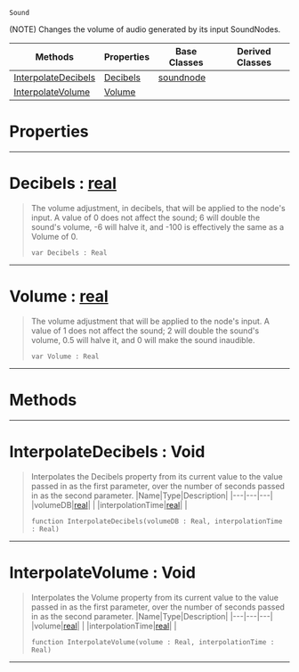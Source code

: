  `Sound`

(NOTE) Changes the volume of audio generated by its input SoundNodes.

|Methods|Properties|Base Classes|Derived Classes|
|---|---|---|---|
|[ InterpolateDecibels](https://github.com/PlasmaEngine/PlasmaDocs/blob/master/code_reference/class_reference/volumenode.markdown#interpolatedecibels-void)|[ Decibels](https://github.com/PlasmaEngine/PlasmaDocs/blob/master/code_reference/class_reference/volumenode.markdown#decibels-plasma-engine-doc)|[soundnode](https://github.com/PlasmaEngine/PlasmaDocs/blob/master/code_reference/class_reference/soundnode.markdown)| |
|[ InterpolateVolume](https://github.com/PlasmaEngine/PlasmaDocs/blob/master/code_reference/class_reference/volumenode.markdown#interpolatevolume-void)|[ Volume](https://github.com/PlasmaEngine/PlasmaDocs/blob/master/code_reference/class_reference/volumenode.markdown#volume-plasma-engine-docum)| | |


 #  Properties


---  
 #  Decibels : [real](https://github.com/PlasmaEngine/PlasmaDocs/blob/master/code_reference/lightning_base_types/real.markdown)

> The volume adjustment, in decibels, that will be applied to the node's input. A value of 0 does not affect the sound; 6 will double the sound's volume, -6 will halve it, and -100 is effectively the same as a Volume of 0.
> ``` lang=cpp, name=Lightning
> var Decibels : Real


---  
 #  Volume : [real](https://github.com/PlasmaEngine/PlasmaDocs/blob/master/code_reference/lightning_base_types/real.markdown)

> The volume adjustment that will be applied to the node's input. A value of 1 does not affect the sound; 2 will double the sound's volume, 0.5 will halve it, and 0 will make the sound inaudible.
> ``` lang=cpp, name=Lightning
> var Volume : Real


---  
 #  Methods


---  
 #  InterpolateDecibels : Void

> Interpolates the Decibels property from its current value to the value passed in as the first parameter, over the number of seconds passed in as the second parameter.
> |Name|Type|Description|
> |---|---|---|
> |volumeDB|[real](https://github.com/PlasmaEngine/PlasmaDocs/blob/master/code_reference/lightning_base_types/real.markdown)| |
> |interpolationTime|[real](https://github.com/PlasmaEngine/PlasmaDocs/blob/master/code_reference/lightning_base_types/real.markdown)| |
> ``` lang=cpp, name=Lightning
> function InterpolateDecibels(volumeDB : Real, interpolationTime : Real)
> ``` 


---  
 #  InterpolateVolume : Void

> Interpolates the Volume property from its current value to the value passed in as the first parameter, over the number of seconds passed in as the second parameter.
> |Name|Type|Description|
> |---|---|---|
> |volume|[real](https://github.com/PlasmaEngine/PlasmaDocs/blob/master/code_reference/lightning_base_types/real.markdown)| |
> |interpolationTime|[real](https://github.com/PlasmaEngine/PlasmaDocs/blob/master/code_reference/lightning_base_types/real.markdown)| |
> ``` lang=cpp, name=Lightning
> function InterpolateVolume(volume : Real, interpolationTime : Real)
> ``` 


---  
 

 